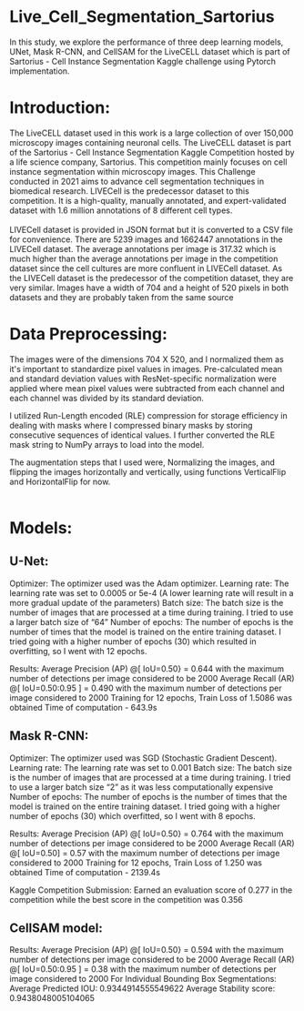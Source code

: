 # Live_Cell_Segmentation_Sartorius
In this study, we explore the performance of three deep learning models, UNet, Mask R-CNN, and CellSAM for the LiveCELL dataset which is part of Sartorius - Cell Instance Segmentation Kaggle challenge using Pytorch implementation. 

# Introduction:
The LiveCELL dataset used in this work is a large collection of over 150,000 microscopy images containing neuronal cells. The LiveCELL dataset is part of the Sartorius - Cell Instance Segmentation Kaggle Competition hosted by a life science company, Sartorius. This competition mainly focuses on cell instance segmentation within microscopy images. This Challenge conducted in 2021 aims to advance cell segmentation techniques in biomedical research. 
LIVECell is the predecessor dataset to this competition. It is a high-quality, manually annotated, and expert-validated dataset with 1.6 million annotations of 8 different cell types.<br/><br/> LIVECell dataset is provided in JSON format but it is converted to a CSV file for convenience. 
There are 5239 images and 1662447 annotations in the LIVECell dataset. The average annotations per image is 317.32 which is much higher than the average annotations per image in the competition dataset since the cell cultures are more confluent in LIVECell dataset.
As the LIVECell dataset is the predecessor of the competition dataset, they are very similar. Images have a width of 704 and a height of 520 pixels in both datasets and they are probably taken from the same source

# Data Preprocessing:  

The images were of the dimensions 704 X 520, and I  normalized them as it's important to standardize pixel values in images. Pre-calculated mean and standard deviation values with ResNet-specific normalization were applied where mean pixel values were subtracted from each channel and each channel was divided by its standard deviation. <br/>

I utilized Run-Length encoded (RLE) compression for storage efficiency in dealing with masks where I compressed binary masks by storing consecutive sequences of identical values. I further converted the RLE mask string to NumPy arrays to load into the model.<br/>

The augmentation steps that I used were, Normalizing the images, and flipping the images horizontally and vertically, using functions VerticalFlip and HorizontalFlip for now. <br/><br/>

# Models:

## U-Net:

Optimizer: The optimizer used was the Adam optimizer. 
Learning rate: The learning rate was set to 0.0005 or 5e-4 (A lower learning rate will result in a more gradual update of the parameters)
Batch size: The batch size is the number of images that are processed at a time during training. I tried to use a larger batch size of “64” 
Number of epochs: The number of epochs is the number of times that the model is trained on the entire training dataset. I tried going with a higher number of epochs (30)  which resulted in overfitting, so I went with 12 epochs. 

Results: 
Average Precision (AP) @[ IoU=0.50} = 0.644 with the maximum number of detections per image considered to be 2000 
Average Recall (AR) @[ IoU=0.50:0.95 ] = 0.490 with the maximum number of detections per image considered to 2000 
Training for 12 epochs, Train Loss of 1.5086 was obtained
Time of computation - 643.9s

## Mask R-CNN:

Optimizer: The optimizer used was SGD (Stochastic Gradient Descent). 
Learning rate: The learning rate was set to 0.001 
Batch size: The batch size is the number of images that are processed at a time during training. I tried to use a larger batch size “2” as it was less computationally expensive 
Number of epochs: The number of epochs is the number of times that the model is trained on the entire training dataset. I tried going with a higher number of epochs (30)  which overfitted, so I went with 8 epochs. 

Results: 
Average Precision (AP) @[ IoU=0.50} = 0.764 with the maximum number of detections per image considered to be 2000 
Average Recall (AR) @[ IoU=0.50] = 0.57 with the maximum number of detections per image considered to 2000 
Training for 12 epochs, Train Loss of 1.250 was obtained
Time of computation - 2139.4s  

Kaggle Competition Submission:
Earned an evaluation score of 0.277 in the competition while the best score in the competition was 0.356

## CellSAM model:

Results:
Average Precision (AP) @[ IoU=0.50} = 0.594 with the maximum number of detections per image considered to be 2000 
Average Recall (AR) @[ IoU=0.50:0.95 ] = 0.38 with the maximum number of detections per image considered to 2000 
For Individual Bounding Box Segmentations:
Average Predicted IOU:  0.9344914555549622
Average Stability score:  0.9438048005104065

